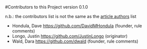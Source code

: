 #Contributors to this Project
version 0.1.0

n.b.: the contributors list is not the same as the [article authors](https://github.com/ASU-CPI/github-experiment/blob/master/article/authors.md) list 

- Hondula, Dave https://github.com/DavidMHondula (founder, rule comments)
- Longo, Justin https://github.com/JustinLongo (originator)
- Wald, Dara https://github.com/dwald (founder, rule comments)

